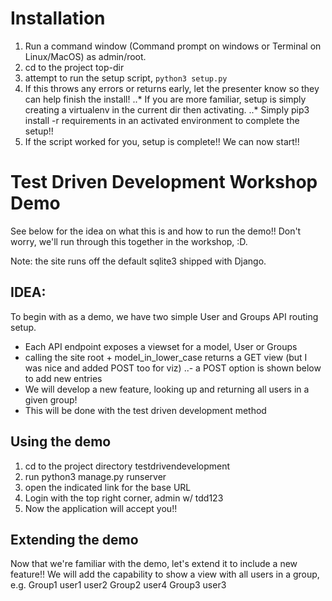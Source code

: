 # Installation
1. Run a command window (Command prompt on windows or Terminal on Linux/MacOS) as admin/root.
2. cd to the project top-dir
3. attempt to run the setup script, `python3 setup.py`
4. If this throws any errors or returns early, let the presenter know so they can help finish the install!
..* If you are more familiar, setup is simply creating a virtualenv in the current dir then activating.
..* Simply pip3 install -r requirements in an activated environment to complete the setup!!
5. If the script worked for you, setup is complete!! We can now start!!

# Test Driven Development Workshop Demo
See below for the idea on what this is and how to run the demo!! Don't worry,
we'll run through this together in the workshop, :D.

Note: the site runs off the default sqlite3 shipped with Django.

## IDEA: 
To begin with as a demo, we have two simple User and Groups API routing setup.
- Each API endpoint exposes a viewset for a model, User or Groups
- calling the site root + model_in_lower_case returns a GET view (but I was nice and added POST too for viz)
..- a POST option is shown below to add new entries
- We will develop a new feature, looking up and returning all users in a given group!
- This will be done with the test driven development method

## Using the demo
1. cd to the project directory testdrivendevelopment
2. run python3 manage.py runserver
3. open the indicated link for the base URL
4. Login with the top right corner, admin w/ tdd123
5. Now the application will accept you!!

## Extending the demo
Now that we're familiar with the demo, let's extend it to include a new feature!!
We will add the capability to show a view with all users in a group, 
e.g.
    Group1
        user1
        user2
    Group2
        user4
    Group3
        user3
